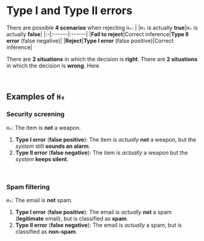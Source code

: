 # Type I and Type II errors
There are possible **4 scenarios** when rejecting `H₀`:
|   |`H₀` is actually **true**|`H₀` is actually **false**|
|:-|:------|:------|
|**Fail to reject**|Correct inference|**Type II error** (false negative)|
|**Reject**|**Type I error** (false positive)|Correct inference|

There are **2 situations** in which the decision is **right**.
There are **2 situations** in which the decision is **wrong**.
Here 

<br>

## Examples of `H₀`
### Security screening
`H₀`: The item is **not** a weapon.<br>

1. **Type I error** (**false positive**): The item is *actually* **not** a weapon, but the *system* still **sounds an alarm**.
2. **Type II error** (**false negative**): The item is *actually* a weapon but the *system* **keeps silent**.

<br>

### Spam filtering
`H₀`: The email is **not** spam.<br>

1. **Type I error** (**false positive**): The email is *actually* **not** a spam (**legitimate** email), but is classified as **spam**.
2. **Type II error** (**false negative**): The email is *actually* a spam, but is classified as **non-spam**.
